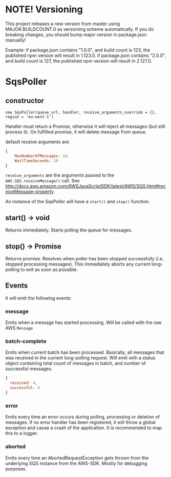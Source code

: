 # NOTE! Versioning

This project releases a new version from master using MAJOR.BUILDCOUNT.0 as versioning scheme automatically. If you do breaking changes, 
you should bump major version in package.json manually!

Example: if package.json contains "1.0.0", and build count is 123, the published npm version will result in 1.123.0.
if package.json contains "2.0.0", and build count is 127, the published npm version will result in 2.127.0.

# SqsPoller

## constructor

`new SqsPoller(queue_url, handler, receive_arguments_override = {}, region = 'eu-west-1')`

Handler must return a Promise, otherwise it will reject all messages 
(but still process it). On fulfilled promise, it will delete message 
from queue.

default receive arguments are:

```javascript
{
    MaxNumberOfMessages: 10,
    WaitTimeSeconds: 20
}
```

`receive_arguments` are the arguments passed to the `AWS.SQS.receiveMessage()` call. See http://docs.aws.amazon.com/AWSJavaScriptSDK/latest/AWS/SQS.html#receiveMessage-property
 
An instance of the SqsPoller will have a `start()` and `stop()` function. 

## start() -> void

Returns immediately. Starts polling the queue for messages.

## stop() -> Promise

Returns promise. Resolves when poller has been stopped successfully 
(i.e, stopped processing messages). This immediately aborts any current long-polling to exit as soon as possible.

## Events
It will emit the following events:

### message

Emits when a message has started processing. Will be called with the raw 
AWS `Message`

### batch-complete

Emits when current batch has been processed. Basically, all messages 
that was received in the current long-polling request. Will emit with a 
status object containing total count of messages in batch, and number of 
successful messages.

```javascript
{
  received: 4,
  successful: 4
}
```

### error

Emits every time an error occurs during polling, processing or deletion 
of messages. If no error handler has been registered, it will throw a 
global exception and cause a crash of the application. It is recommended 
to map this to a logger.

### aborted

Emits every time an AbortedRequestException gets thrown from the underlying SQS instance from the AWS-SDK. Mostly for debugging purposes.

